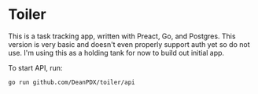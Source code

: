 # Toiler

This is a task tracking app, written with Preact, Go, and Postgres. This version is very basic and doesn't even properly support auth yet so do not use. I'm using this as a holding tank for now to build out initial app.

To start API, run:

```
go run github.com/DeanPDX/toiler/api
```